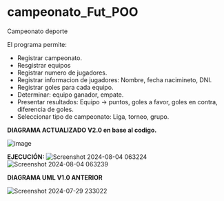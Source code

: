 # campeonato_Fut_POO
Campeonato deporte

El programa permite:

- Registrar campeonato.<br>
- Resgistrar equipos<br>
- Registrar numero de jugadores.<br>
- Registrar informacion de jugadores: Nombre, fecha nacimineto, DNI.<br>
- Registrar goles para cada equipo.<br>
- Determinar: equipo ganador, empate.<br>
- Presentar resultados: Equipo -> puntos, goles a favor, goles en contra, diferencia de goles.<br>
- Seleccionar tipo de campeonato: Liga, torneo, grupo.

**DIAGRAMA ACTUALIZADO V2.0 en base al codigo.**

![image](https://github.com/user-attachments/assets/7ca6baba-31f6-40de-8ef0-c561cc61b8b9)

**EJECUCIÓN:**
![Screenshot 2024-08-04 063224](https://github.com/user-attachments/assets/a92d9c33-a105-4189-b2b0-f909f6908b55)
![Screenshot 2024-08-04 063239](https://github.com/user-attachments/assets/e15796bb-f330-42b4-9a14-302a8d5bdb55)

**DIAGRAMA UML V1.0 ANTERIOR**

![Screenshot 2024-07-29 233022](https://github.com/user-attachments/assets/ce05ad41-5274-4a96-a534-7f0c1b76fb87)
